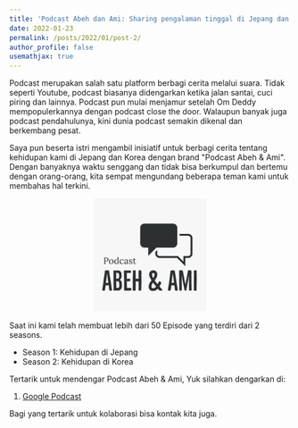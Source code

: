 ```yaml
---
title: 'Podcast Abeh dan Ami: Sharing pengalaman tinggal di Jepang dan Korea.'
date: 2022-01-23
permalink: /posts/2022/01/post-2/
author_profile: false
usemathjax: true
---
```


Podcast merupakan salah satu platform berbagi cerita melalui suara. Tidak seperti Youtube, podcast biasanya didengarkan ketika jalan santai, cuci piring dan lainnya. Podcast pun mulai menjamur setelah Om Deddy mempopulerkannya dengan podcast close the door. Walaupun banyak juga podcast pendahulunya, kini dunia podcast semakin dikenal dan berkembang pesat.

Saya pun beserta istri mengambil inisiatif untuk berbagi cerita tentang kehidupan kami di Jepang dan Korea dengan brand "Podcast Abeh & Ami".
Dengan banyaknya waktu senggang dan tidak bisa berkumpul dan bertemu dengan orang-orang, kita sempat mengundang beberapa teman kami untuk membahas hal terkini.

<center><img src='/images/podcast.jpg' style="width:40%"></center>

Saat ini kami telah membuat lebih dari 50 Episode yang terdiri dari 2 seasons.
* Season 1: Kehidupan di Jepang
* Season 2: Kehidupan di Korea

Tertarik untuk mendengar Podcast Abeh & Ami, Yuk silahkan dengarkan di:
<ol>
  <li> <a href="https://podcasts.google.com/feed/aHR0cHM6Ly9hbmNob3IuZm0vcy8xMTRkMWIyYy9wb2RjYXN0L3Jzcw?sa=X&ved=0CAkQ9sEGahcKEwi4m5r92cf1AhUAAAAAHQAAAAAQRA">Google Podcast</a> </li>
</ol>
Bagi yang tertarik untuk kolaborasi bisa kontak kita juga.
